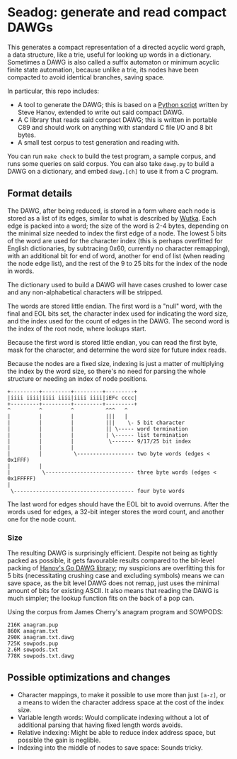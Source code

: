 # Seadog: generate and read compact DAWGs

This generates a compact representation of a directed acyclic word graph, a
data structure, like a trie, useful for looking up words in a dictionary.
Sometimes a DAWG is also called a suffix automaton or minimum acyclic finite
state automation, because unlike a trie, its nodes have been compacted to
avoid identical branches, saving space.

In particular, this repo includes:

* A tool to generate the DAWG; this is based on a [Python script][hanov1]
  written by Steve Hanov, extended to write out said compact DAWG.
* A C library that reads said compact DAWG; this is written in portable C89
  and should work on anything with standard C file I/O and 8 bit bytes.
* A small test corpus to test generation and reading with.

You can run `make check` to build the test program, a sample corpus, and runs
some queries on said corpus. You can also take `dawg.py` to build a DAWG on a
dictionary, and embed `dawg.[ch]` to use it from a C program.

## Format details

The DAWG, after being reduced, is stored in a form where each node is stored
as a list of its edges, similar to what is described by [Wutka][wutka]. Each
edge is packed into a word; the size of the word is 2-4 bytes, depending on
the minimal size needed to index the first edge of a node. The lowest 5 bits
of the word are used for the character index (this is perhaps overfitted for
English dictionaries, by subtracing 0x60, currently no character remapping),
with an additional bit for end of word, another for end of list (when reading
the node edge list), and the rest of the 9 to 25 bits for the index of the
node in words.

The dictionary used to build a DAWG will have cases crushed to lower case and
any non-alphabetical characters will be stripped.

The words are stored little endian. The first word is a "null" word, with the
final and EOL bits set, the character index used for indicating the word size,
and the index used for the count of edges in the DAWG. The second word is the
index of the root node, where lookups start.

Because the first word is stored little endian, you can read the first byte,
mask for the character, and determine the word size for future index reads.

Because the nodes are a fixed size, indexing is just a matter of multiplying
the index by the word size, so there's no need for parsing the whole structure
or needing an index of node positions.

```
+---------+---------+---------+---------+
|iiii iiii|iiii iiii|iiii iiii|iEFc cccc|
+---------+---------+---------+---------+
^         ^         ^          ^^^   ^
|         |         |          |||   |
|         |         |          |||    \- 5 bit character
|         |         |          || \----- word termination
|         |         |          | \------ list termination
|         |         |           \------- 9/17/25 bit index
|         |         |
|         |          \------------------ two byte words (edges < 0x1FFF)
|         |
|          \---------------------------- three byte words (edges < 0x1FFFFF)
|
 \-------------------------------------- four byte words
```

The last word for edges should have the EOL bit to avoid overruns. After the
words used for edges, a 32-bit integer stores the word count, and another one
for the node count.

### Size

The resulting DAWG is surprisingly efficient. Despite not being as tightly
packed as possible, it gets favourable results compared to the bit-level
packing of [Hanov's Go DAWG library][hanov2]; my suspicions are overfitting
this for 5 bits (necessitating crushing case and excluding symbols) means we
can save space, as the bit level DAWG does not remap, just uses the minimal
amount of bits for existing ASCII. It also means that reading the DAWG is much
simpler; the lookup function fits on the back of a pop can.

Using the corpus from James Cherry's anagram program and SOWPODS:

```
216K anagram.pup
860K anagram.txt
290K anagram.txt.dawg
725K sowpods.pup
2.6M sowpods.txt
778K sowpods.txt.dawg
```

## Possible optimizations and changes

* Character mappings, to make it possible to use more than just `[a-z]`, or a
  means to widen the character address space at the cost of the index size.
* Variable length words: Would complicate indexing without a lot of additional
  parsing that having fixed length words avoids.
* Relative indexing: Might be able to reduce index address space, but possible
  the gain is neglible.
* Indexing into the middle of nodes to save space: Sounds tricky.

[hanov1]: https://stevehanov.ca/blog/index.php?id=115
[hanov2]: https://github.com/smhanov/dawg
[wutka]: http://www.wutka.com/dawg.html
